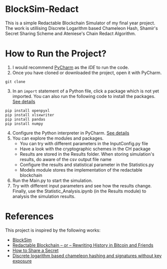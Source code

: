 # BlockSim-Redact
This is a simple Redactable Blockchain Simulator of my final year project. The work is utillising Discrete Logarithm based Chameleon Hash, Shamir's Secret Sharing Scheme and Ateniese's Chain Redact Algorithm.

# How to Run the Project?

1. I would recommend [PyCharm](https://www.jetbrains.com/pycharm/) as the *IDE* to run the code.
2. Once you have cloned or downloaded the project, open it with PyCharm.
```
git clone
```
3. In an `import` statement of a Python file, click a package which is not yet imported. You can also run the following code to install the packages. [See details](https://www.jetbrains.com/help/pycharm/managing-dependencies.html#apply_dependencies)
```
pip install openpyxl
pip install xlsxwriter
pip install pandas
pip install numpy
```
4. Configure the Python interpreter in PyCharm. [See details](https://www.jetbrains.com/help/pycharm/configuring-python-interpreter.html)
5. You can explore the modules and packages. 
   - You can try with different parameters in the InputConfig.py file
   - Have a look with the cryptographic schemes in the CH package
   - Results are stored in the Results folder. When storing simulation's results, do aware of the csv output file name
   - Configure the results and statistical parameter in the Statistics.py
   - Models module stores the implementation of the redactable blockchain
6. Run the Main.py to start the simulation.
7. Try with different input parameters and see how the results change. Finally, use the Statistic_Analysis.ipynb (in the Results module) to analysis the simulation results.

# References
This project is inspired by the following works:
- [BlockSim](https://github.com/maher243/BlockSim) 
- [Redactable Blockchain – or – Rewriting History in Bitcoin and Friends](https://ieeexplore.ieee.org/document/7961975)
- [How to Share a Secret](http://web.mit.edu/6.857/OldStuff/Fall03/ref/Shamir-HowToShareASecret.pdf)
- [Discrete logarithm based chameleon hashing and signatures without
key exposure](https://citeseerx.ist.psu.edu/viewdoc/download?doi=10.1.1.699.7889&rep=rep1&type=pdf)

